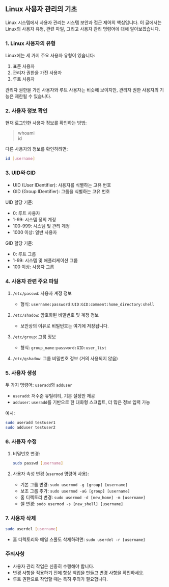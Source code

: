 ## Linux 사용자 관리의 기초

Linux 시스템에서 사용자 관리는 시스템 보안과 접근 제어의 핵심입니다. 이 글에서는 Linux의 사용자 유형, 관련 파일, 그리고 사용자 관리 명령어에 대해 알아보겠습니다.

### 1. Linux 사용자의 유형

Linux에는 세 가지 주요 사용자 유형이 있습니다:

1. 표준 사용자
2. 관리자 권한을 가진 사용자
3. 루트 사용자

관리자 권한을 가진 사용자와 루트 사용자는 비슷해 보이지만, 관리자 권한 사용자의 기능은 제한될 수 있습니다.

### 2. 사용자 정보 확인

현재 로그인한 사용자 정보를 확인하는 방법:


>whoami  
>id


다른 사용자의 정보를 확인하려면:

```bash
id [username]
```

### 3. UID와 GID

- UID (User IDentifier): 사용자를 식별하는 고유 번호
- GID (Group IDentifier): 그룹을 식별하는 고유 번호

UID 할당 기준:

- 0: 루트 사용자
- 1-99: 시스템 정의 계정
- 100-999: 시스템 및 관리 계정
- 1000 이상: 일반 사용자

GID 할당 기준:

- 0: 루트 그룹
- 1-99: 시스템 및 애플리케이션 그룹
- 100 이상: 사용자 그룹

### 4. 사용자 관련 주요 파일

1. `/etc/passwd`: 사용자 계정 정보

   - 형식: `username:password:UID:GID:comment:home_directory:shell`

2. `/etc/shadow`: 암호화된 비밀번호 및 계정 정보

   - 보안상의 이유로 비밀번호는 여기에 저장됩니다.

3. `/etc/group`: 그룹 정보

   - 형식: `group_name:password:GID:user_list`

4. `/etc/gshadow`: 그룹 비밀번호 정보 (거의 사용되지 않음)

### 5. 사용자 생성

두 가지 명령어: `useradd`와 `adduser`

- `useradd`: 저수준 유틸리티, 기본 설정만 제공
- `adduser`: `useradd`를 기반으로 한 대화형 스크립트, 더 많은 정보 입력 가능

예시:

```bash
sudo useradd testuser1
sudo adduser testuser2
```

### 6. 사용자 수정

1. 비밀번호 변경:

   ```bash
   sudo passwd [username]
   ```

2. 사용자 속성 변경 (`usermod` 명령어 사용):
   - 기본 그룹 변경: `sudo usermod -g [group] [username]`
   - 보조 그룹 추가: `sudo usermod -aG [group] [username]`
   - 홈 디렉토리 변경: `sudo usermod -d [new_home] -m [username]`
   - 셸 변경: `sudo usermod -s [new_shell] [username]`

### 7. 사용자 삭제

```bash
sudo userdel [username]
```

- 홈 디렉토리와 메일 스풀도 삭제하려면: `sudo userdel -r [username]`

### 주의사항

- 사용자 관리 작업은 신중히 수행해야 합니다.
- 변경 사항을 적용하기 전에 항상 백업을 만들고 변경 사항을 확인하세요.
- 루트 권한으로 작업할 때는 특히 주의가 필요합니다.

